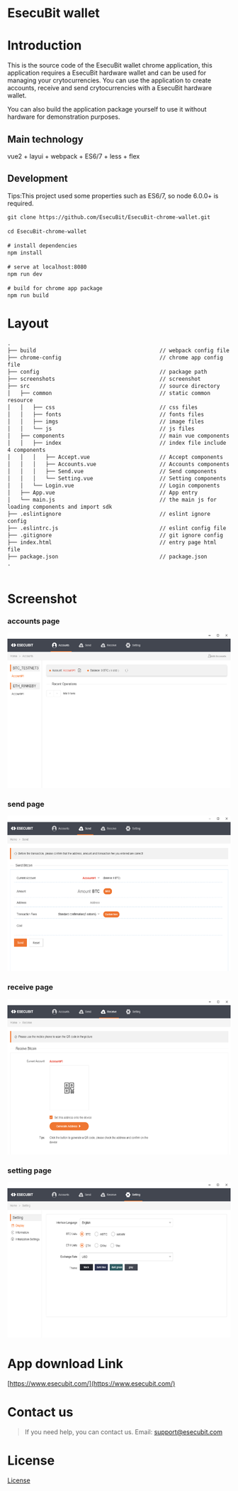 # EsecuBit wallet

# Introduction

This is the source code of the EsecuBit wallet chrome application, this application requires a EsecuBit hardware wallet and can be used for managing your crytocurrencies. You can use the application to create accounts, receive and send crytocurrencies with a EsecuBit hardware wallet.

You can also  build the application package yourself to use it without hardware for demonstration purposes.



## Main technology

vue2 + layui + webpack + ES6/7 + less + flex

## Development

Tips:This project used some properties such as ES6/7, so node 6.0.0+ is required.

```
git clone https://github.com/EsecuBit/EsecuBit-chrome-wallet.git

cd EsecuBit-chrome-wallet

# install dependencies
npm install

# serve at localhost:8080
npm run dev

# build for chrome app package
npm run build

```


# Layout

```
.
├── build                                       // webpack config file
├── chrome-config                               // chrome app config file
├── config                                      // package path
├── screenshots                                 // screenshot
├── src                                         // source directory
│   ├── common                                  // static common resource
│   │   ├── css                                 // css files
│   │   ├── fonts                               // fonts files
│   │   ├── imgs                                // image files
│   │   └── js                                  // js files
│   ├── components                              // main vue components
│   │   ├── index                               // index file include 4 components
│   │   │   ├── Accept.vue                      // Accept components
│   │   │   ├── Accounts.vue                    // Accounts components
│   │   │   ├── Send.vue                        // Send components
│   │   │   └── Setting.vue                     // Setting components
│   │   └── Login.vue                           // Login components
│   ├── App.vue                                 // App entry
│   └── main.js                                 // the main js for loading components and import sdk
├── .eslintignore                               // eslint ignore config
├── .eslintrc.js                                // eslint config file
├── .gitignore                                  // git ignore config
├── index.html                                  // entry page html file
├── package.json                                // package.json
.


```


# Screenshot

### accounts page

<img src="https://github.com/EsecuBit/EsecuBit-chrome-wallet/blob/master/screenshots/accounts.bmp" width="600" height="350"/>

### send page

<img src="https://github.com/EsecuBit/EsecuBit-chrome-wallet/blob/master/screenshots/send.bmp" width="600" height="350"/>

### receive page

<img src="https://github.com/EsecuBit/EsecuBit-chrome-wallet/blob/master/screenshots/receive.bmp" width="600" height="350"/>

### setting page

<img src="https://github.com/EsecuBit/EsecuBit-chrome-wallet/blob/master/screenshots/setting.bmp" width="600" height="350"/>


# App download Link

[https://www.esecubit.com/](https://www.esecubit.com/)


# Contact us

> If you need help, you can contact us.
> Email: support@esecubit.com


# License

[License](https://github.com/EsecuBit/EsecuBit-chrome-wallet/blob/master/LICENSE)
